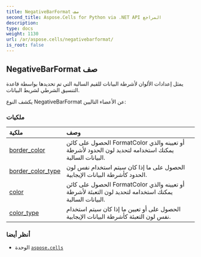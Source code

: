```yaml
---
title: NegativeBarFormat صف
second_title: Aspose.Cells for Python via .NET API المراجع
description:
type: docs
weight: 1130
url: /ar/aspose.cells/negativebarformat/
is_root: false
---
```

##  NegativeBarFormat صف
يمثل إعدادات الألوان لأشرطة البيانات للقيم السالبة التي تم تحديدها بواسطة قاعدة التنسيق الشرطي لشريط البيانات.



يكشف النوع NegativeBarFormat عن الأعضاء التاليين:

###  ملكيات
| ملكية| وصف|
| :- | :- |
| [border_color](/cells/python-net/ar/aspose.cells/negativebarformat/border_color) |الحصول على كائن FormatColor أو تعيينه والذي يمكنك استخدامه لتحديد لون الحدود لأشرطة البيانات السالبة.|
| [border_color_type](/cells/python-net/ar/aspose.cells/negativebarformat/border_color_type) | الحصول على ما إذا كان سيتم استخدام نفس لون الحدود كأشرطة البيانات الإيجابية.|
| [color](/cells/python-net/ar/aspose.cells/negativebarformat/color) | الحصول على كائن FormatColor أو تعيينه والذي يمكنك استخدامه لتحديد لون التعبئة لأشرطة البيانات السالبة.|
| [color_type](/cells/python-net/ar/aspose.cells/negativebarformat/color_type) | الحصول على أو تعيين ما إذا كان سيتم استخدام نفس لون التعبئة كأشرطة البيانات الإيجابية.|



###  أنظر أيضا
* الوحدة [`aspose.cells`](..)
